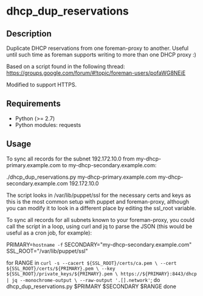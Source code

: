# dhcp_dup_reservations

## Description

Duplicate DHCP reservations from one foreman-proxy to another. Useful until such time as foreman supports writing to more than one DHCP proxy :)

Based on a script found in the following thread: https://groups.google.com/forum/#!topic/foreman-users/pofaWG8NEiE

Modified to support HTTPS.

## Requirements

* Python (>= 2.7)
* Python modules: requests

## Usage

To sync all records for the subnet 192.172.10.0 from my-dhcp-primary.example.com to my-dhcp-secondary.example.com:

  ./dhcp_dup_reservations.py my-dhcp-primary.example.com my-dhcp-secondary.example.com 192.172.10.0

The script looks in /var/lib/puppet/ssl for the necessary certs and keys as this is the most common setup with puppet and foreman-proxy, although you can modify it to look in a different place by editing the ssl_root variable.

To sync all records for all subnets known to your foreman-proxy, you could call the script in a loop, using curl and jq to parse the JSON (this would be useful as a cron job, for example):

 PRIMARY=`hostname -f`
 SECONDARY="my-dhcp-secondary.example.com"
 SSL_ROOT="/var/lib/puppet/ssl"

 for RANGE in `curl -s --cacert ${SSL_ROOT}/certs/ca.pem \
               --cert ${SSL_ROOT}/certs/${PRIMARY}.pem \
               --key ${SSL_ROOT}/private_keys/${PRIMARY}.pem \
               https://${PRIMARY}:8443/dhcp | jq --monochrome-output \
               --raw-output '.[].network'`; do
               dhcp_dup_reservations.py $PRIMARY $SECONDARY $RANGE
 done
